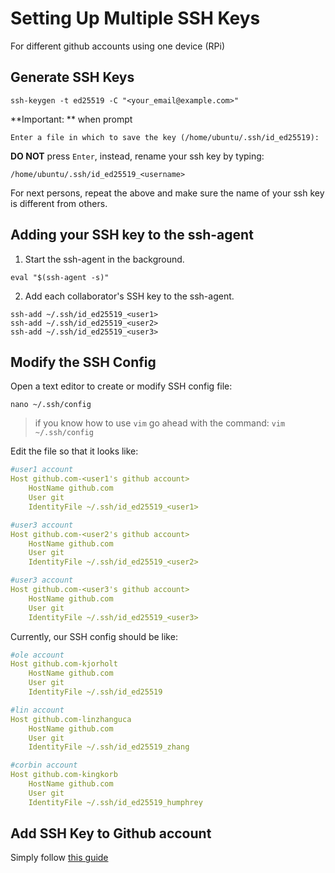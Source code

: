 # Setting Up Multiple SSH Keys 
For different github accounts using one device (RPi)

## Generate SSH Keys
```shell
ssh-keygen -t ed25519 -C "<your_email@example.com>"
```
**Important: ** when prompt 
```shell
Enter a file in which to save the key (/home/ubuntu/.ssh/id_ed25519): 
```
**DO NOT** press `Enter`, instead, rename your ssh key by typing:
```shell
/home/ubuntu/.ssh/id_ed25519_<username>
```
For next persons, repeat the above and make sure the name of your ssh key is different from others.

## Adding your SSH key to the ssh-agent
1. Start the ssh-agent in the background.
```shell
eval "$(ssh-agent -s)"
```
2. Add each collaborator's SSH key to the ssh-agent.
```shell
ssh-add ~/.ssh/id_ed25519_<user1>
ssh-add ~/.ssh/id_ed25519_<user2>
ssh-add ~/.ssh/id_ed25519_<user3>
```

## Modify the SSH Config
Open a text editor to create or modify SSH config file:
```shell
nano ~/.ssh/config  
```
> if you know how to use `vim` go ahead with the command: `vim ~/.ssh/config`

Edit the file so that it looks like:
```yaml
#user1 account
Host github.com-<user1's github account>
	HostName github.com
	User git
	IdentityFile ~/.ssh/id_ed25519_<user1>

#user3 account
Host github.com-<user2's github account>
	HostName github.com
	User git
	IdentityFile ~/.ssh/id_ed25519_<user2>

#user3 account
Host github.com-<user3's github account>
	HostName github.com
	User git
	IdentityFile ~/.ssh/id_ed25519_<user3>
```

Currently, our SSH config should be like:
```yaml
#ole account
Host github.com-kjorholt
	HostName github.com
	User git
	IdentityFile ~/.ssh/id_ed25519

#lin account
Host github.com-linzhanguca
	HostName github.com
	User git
	IdentityFile ~/.ssh/id_ed25519_zhang

#corbin account
Host github.com-kingkorb
	HostName github.com
	User git
	IdentityFile ~/.ssh/id_ed25519_humphrey
```

## Add SSH Key to Github account
Simply follow [this guide](https://docs.github.com/en/authentication/connecting-to-github-with-ssh/adding-a-new-ssh-key-to-your-github-account)

